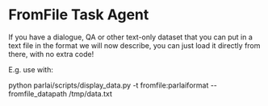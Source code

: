 # FromFile Task Agent

If you have a dialogue, QA or other text-only dataset that you can put in a text file in the format we will now describe, you can just load it directly from there, with no extra code!

E.g. use with:

python parlai/scripts/display_data.py -t fromfile:parlaiformat --fromfile_datapath /tmp/data.txt
